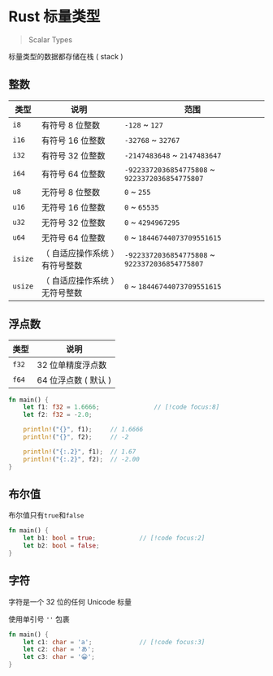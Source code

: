 # Rust 标量类型

> Scalar Types

标量类型的数据都存储在栈 ( stack )

## 整数

| 类型    | 说明                           | 范围                                           |
| ------- | ------------------------------ | ---------------------------------------------- |
| `i8`    | 有符号 8 位整数                | `-128` ~ `127`                                 |
| `i16`   | 有符号 16 位整数               | `-32768` ~ `32767`                             |
| `i32`   | 有符号 32 位整数               | `-2147483648` ~ `2147483647`                   |
| `i64`   | 有符号 64 位整数               | `-9223372036854775808` ~ `9223372036854775807` |
| `u8`    | 无符号 8 位整数                | `0` ~ `255`                                    |
| `u16`   | 无符号 16 位整数               | `0` ~ `65535`                                  |
| `u32`   | 无符号 32 位整数               | `0` ~ `4294967295`                             |
| `u64`   | 无符号 64 位整数               | `0` ~ `18446744073709551615`                   |
| `isize` | （ 自适应操作系统 ）有符号整数 | `-9223372036854775808` ~ `9223372036854775807` |
| `usize` | （ 自适应操作系统 ）无符号整数 | `0` ~ `18446744073709551615`                   |

## 浮点数

| 类型  | 说明                 |
| ----- | -------------------- |
| `f32` | 32 位单精度浮点数    |
| `f64` | 64 位浮点数 ( 默认 ) |

```rs
fn main() {
    let f1: f32 = 1.6666;               // [!code focus:8]
    let f2: f32 = -2.0;

    println!("{}", f1);     // 1.6666
    println!("{}", f2);     // -2

    println!("{:.2}", f1);  // 1.67
    println!("{:.2}", f2);  // -2.00
}
```

## 布尔值

布尔值只有`true`和`false`

```rs
fn main() {
    let b1: bool = true;            // [!code focus:2]
    let b2: bool = false;
}
```

## 字符

字符是一个 32 位的任何 Unicode 标量

使用单引号 `''` 包裹

```rs
fn main() {
    let c1: char = 'a';             // [!code focus:3]
    let c2: char = 'あ';
    let c3: char = '😀';
}
```
